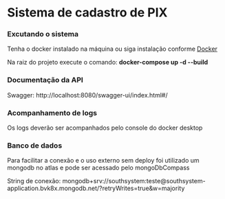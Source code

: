 <h1>Sistema de cadastro de PIX</h1>

<h3>Excutando o sistema</h3>
<p>Tenha o docker instalado na máquina ou siga instalação conforme <a target="_blank" href="https://www.docker.com/products/docker-desktop/">Docker</a></p>
<p>Na raiz do projeto execute o comando: <b>docker-compose up -d --build</b></p>
<h3>Documentação da API</h3>
<p>Swagger: http://localhost:8080/swagger-ui/index.html#/ </p>

<h3>Acompanhamento de logs</h3>
<p>Os logs deverão ser acompanhados pelo console do docker desktop</p>

<h3>Banco de dados</h3>
<p>Para facilitar a conexão e o uso externo sem deploy foi utilizado um mongodb no atlas e pode ser acessado pelo mongoDbCompass</p>
<p>String de conexão: mongodb+srv://southsystem:teste@southsystem-application.bvk8x.mongodb.net/?retryWrites=true&w=majority </p>
